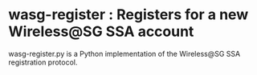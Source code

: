 wasg-register : Registers for a new Wireless@SG SSA account
===========================================================

wasg-register.py is a Python implementation of the Wireless@SG SSA
registration protocol.

